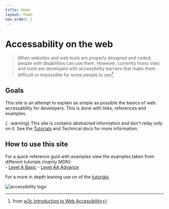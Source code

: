 ```yaml
---
title: Home
layout: home
nav_order: 1
---
```

# Accessability on the web

> When websites and web tools are properly designed and coded, people with disabilities can use them. However, currently many sites and tools are developed with accessibility barriers that make them difficult or impossible for some people to use[^1].

## Goals

This site is an attempt to explain as simple as possible the basics of web accessability for developers. This is done with links, references and examples.

{: .warning}
This site is contains abstracted information and don't relay only on it. See the [Tutorials](/accessibility/docs/Tutorials) and Technical docs for more information. 

## How to use this site
For a quick reference guid with examples view the examples taken from different tutorials (mainly MDN):  
    - [Level A Basic](/accessibility/docs/LevelA)
    - [Level AA Advance](/accessibility/docs/LevelAA)

For a more in depth leaning use on of the [tutorials](/accessibility/docs/Tutorials).


![accessibility logo](/accessibility/assets/images/logo.png)


[^1]: from [w3c Introduction to Web Accessibility](https://www.w3.org/WAI/fundamentals/accessibility-intro/)






